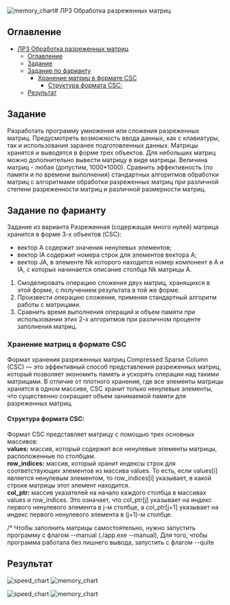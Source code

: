 ![memory_chart](https://github.com/user-attachments/assets/08262f86-66b8-44ca-991d-b8521260e24e)# ЛР3 Обработка разреженных матриц

## Оглавление 
- [ЛР3 Обработка разреженных матриц](#лр3-обработка-разреженных-матриц)
  - [Оглавление](#оглавление)
  - [Задание](#задание)
  - [Задание по фарианту](#задание-по-фарианту)
    - [Хранение матриц в формате CSC](#хранение-матриц-в-формате-csc)
      - [Структура формата CSC:](#структура-формата-csc)
  - [Результат](#результат)


## Задание
Разработать программу умножения или сложения разреженных матриц.
Предусмотреть возможность ввода данных, как с клавиатуры, так и использования
заранее подготовленных данных. Матрицы хранятся и выводятся в форме трех
объектов. Для небольших матриц можно дополнительно вывести матрицу в виде
матрицы. Величина матриц - любая (допустим, 1000*1000). Сравнить эффективность
(по памяти и по времени выполнения) стандартных алгоритмов обработки матриц с
алгоритмами обработки разреженных матриц при различной степени разреженности
матриц и различной размерности матриц.

## Задание по фарианту
Задание из варианта
Разреженная (содержащая много нулей) матрица хранится в форме 3-х объектов
(CSC):
- вектор A содержит значения ненулевых элементов;
- вектор IA содержит номера строк для элементов вектора A;
- вектор JA, в элементе Nk которого находится номер компонент в A и IA, с
которых начинается описание столбца Nk матрицы A.

1. Смоделировать операцию сложения двух матриц, хранящихся в этой
форме, с получением результата в той же форме.
1. Произвести операцию сложения, применяя стандартный алгоритм
работы с матрицами.
1. Сравнить время выполнения операций и объем памяти при
использовании этих 2-х алгоритмов при различном проценте заполнения
матриц.
### Хранение матриц в формате CSC
Формат хранения разреженных матриц Compressed Sparse Column (CSC) — это эффективный способ представления разреженных матриц, который позволяет экономить память и ускорять операции над такими матрицами. В отличие от плотного хранения, где все элементы матрицы хранятся в одном массиве, CSC хранит только ненулевые элементы, что существенно сокращает объем занимаемой памяти для разреженных матриц.

#### Структура формата CSC:
Формат CSC представляет матрицу с помощью трех основных массивов:  
**values:** массив, который содержит все ненулевые элементы матрицы, расположенные по столбцам.  
**row_indices:** массив, который хранит индексы строк для соответствующих элементов из массива values. То есть, если values[i] является ненулевым элементом, то row_indices[i] указывает, в какой строке матрицы этот элемент находится.  
**col_ptr:** массив указателей на начало каждого столбца в массивах values и row_indices. Это означает, что col_ptr[j] указывает на индекс первого ненулевого элемента в j-м столбце, а col_ptr[j+1] указывает на индекс первого ненулевого элемента в (j+1)-м столбце.  


/* Чтобы заполнить матрицы самостоятельно, нужно запустить программу с флагом --manual (./app.exe --manual),
Для того, чтобы программа работала без лишнего вывода, запустить с флагом --quite


## Результат
![speed_chart](https://github.com/user-attachments/assets/1796cb8f-3a96-4e9b-a8f0-a5d7099d9557)
![memory_chart](https://github.com/user-attachments/assets/f4398278-50c4-4797-bdae-ff57d8089903)



![speed_chart](https://github.com/user-attachments/assets/fe674ca8-acaf-4afe-b536-d29b15de41e7)
![memory_chart](https://github.com/user-attachments/assets/45d72320-fab6-4bea-a472-64531fe9f026)
